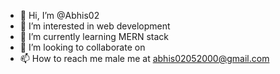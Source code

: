 - 👋 Hi, I’m @Abhis02
- 👀 I’m interested in web development 
- 🌱 I’m currently learning MERN stack 
- 💞️ I’m looking to collaborate on
- 📫 How to reach me male me at abhis02052000@gmail.com
